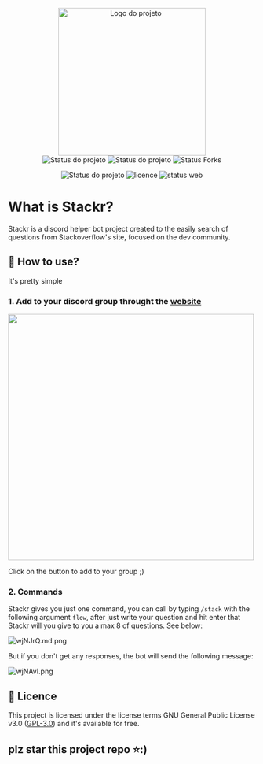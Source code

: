 <p align="center">
    <img src="https://stackrbot.web.app/static/media/icon.dd2fe635.png" title="Logo do projeto" height=300px><br />
    <img src="https://img.shields.io/maintenance/yes/2022?style=for-the-badge" title="Status do projeto">
    <img src="https://img.shields.io/github/last-commit/riannbarbosa/StackrBot?style=for-the-badge" title="Status do projeto">
    <img src="https://img.shields.io/github/forks/riannbarbosa/StackrBot?style=for-the-badge" title="Status Forks">
     <p align="center">
    <img src="https://img.shields.io/github/stars/riannbarbosa/StackrBot?style=for-the-badge" title="Status do projeto">
    <img src="https://img.shields.io/github/license/riannbarbosa/StackrBot?style=for-the-badge" title="licence">
    <img src="https://img.shields.io/website?style=for-the-badge&up_message=online&url=https%3A%2F%2Fstackrbot.web.app%2F" title="status web">
    </p>
    
</p>

# What is Stackr?

Stackr is a discord helper bot project created to the easily search of questions from Stackoverflow's site, focused on the dev community.


## 🚀 How to use?

It's pretty simple 

### 1. Add to your discord group throught the <a href="https://stackrbot.web.app" about="_blank"> website </a>

<img src="https://iili.io/wVNHX4.png" height=500px>
<p>Click on the button to add to your group ;) </p>




### 2. Commands

Stackr gives you just one command, you can call by typing ``` /stack ``` with the following argument ``` flow ```, after just write your question 
and hit enter that Stackr will you give to you a max 8 of questions. See below:

<img src="https://iili.io/wjNJrQ.md.png" alt="wjNJrQ.md.png" border="0">

But if you don't get any responses, the bot will send the following message:

<img src="https://iili.io/wjNAvI.png" alt="wjNAvI.png" border="0">


## 🎫 Licence

This project is licensed under the license terms GNU General Public License v3.0 ([GPL-3.0](https://choosealicense.com/licenses/gpl-3.0/)) and it's available for free.




<h2> plz star this project repo ⭐:) </h2>
